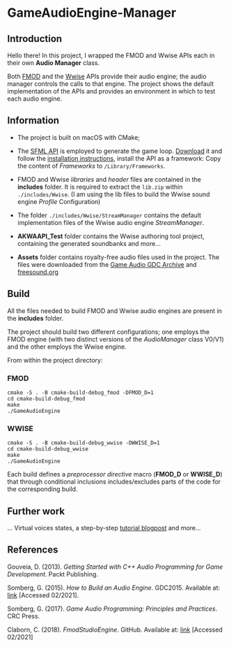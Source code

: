 # GameAudioEngine-Manager

## Introduction

Hello there! In this project, I wrapped the FMOD and Wwise APIs each in their own **Audio Manager** class.

Both [FMOD](https://fmod.com/resources/documentation-api?version=2.1&page=welcome.html) and the [Wwise](https://www.audiokinetic.com/fr/library/edge/?source=SDK&id=index.html) APIs provide their audio engine; the audio manager controls the calls to that engine.
The project shows the default implementation of the APIs and provides an environment in which to test each audio engine.

## Information

- The project is built on macOS with CMake;

- The [SFML API](https://www.sfml-dev.org/index.php) is employed to generate the game loop. 
[Download](https://www.sfml-dev.org/download/sfml/2.5.1/) it and follow the [installation instructions](https://www.sfml-dev.org/tutorials/2.5/start-osx.php), install the API as a framework:
Copy the content of *Frameworks* to `/Library/Frameworks`.

- FMOD and Wwise *libraries* and *header* files are contained in the **includes** folder.
It is required to extract the `lib.zip` within `./includes/Wwise`. (I am using the lib files to build the Wwise sound engine *Profile* Configuration)

- The folder `./includes/Wwise/StreamManager` contains the default implementation files of the Wwise audio engine *StreamManager*.

- **AKWAAPI_Test** folder contains the Wwise authoring tool project, containing the generated soundbanks and more…

- **Assets** folder contains royalty-free audio files used in the project. The files were downloaded from the [Game Audio GDC Archive](https://sonniss.com/gameaudiogdc/) and [freesound.org](https://freesound.org/)

## Build 
All the files needed to build FMOD and Wwise audio engines are present in the **includes** folder.

The project should build two different configurations; one employs the FMOD engine (with two distinct versions of the *AudioManager* class V0/V1) and the other employs the Wwise engine. 

From within the project directory:

### FMOD
```
cmake -S . -B cmake-build-debug_fmod -DFMOD_D=1
cd cmake-build-debug_fmod
make
./GameAudioEngine 
```

### WWISE
```
cmake -S . -B cmake-build-debug_wwise -DWWISE_D=1 
cd cmake-build-debug_wwise
make 
./GameAudioEngine 
```

Each build defines a *preprocessor directive* macro (**FMOD_D** or **WWISE_D**) that through conditional inclusions includes/excludes parts of the code for the corresponding build.

## Further work

... Virtual voices states, a step-by-step [tutorial blogpost](https://robertogrilli.home.blog/audio_blog/) and more...

## References

Gouveia, D. (2013). *Getting Started with C++ Audio Programming for Game Development*. Packt Publishing.

Somberg, G. (2015). *How to Build an Audio Engine*. GDC2015. Available at: [link](https://www.gdcvault.com/play/1022060/How-to-Write-an-Audio) [Accessed 02/2021].

Somberg, G. (2017). *Game Audio Programming: Principles and Practices*. CRC Press.

Claborn, C. (2018). *FmodStudioEngine*. GitHub. Available at: [link](https://github.com/cxsquared/FmodStudioEngine) [Accessed 02/2021]
